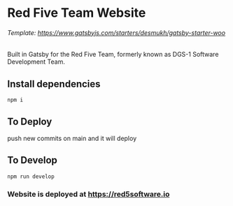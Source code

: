 # Red Five Team Website

###### Template: https://www.gatsbyjs.com/starters/desmukh/gatsby-starter-woo

Built in Gatsby for the Red Five Team, formerly known as DGS-1 Software Development Team.

## Install dependencies

`npm i`

## To Deploy

push new commits on main and it will deploy

## To Develop

`npm run develop`

### Website is deployed at https://red5software.io
